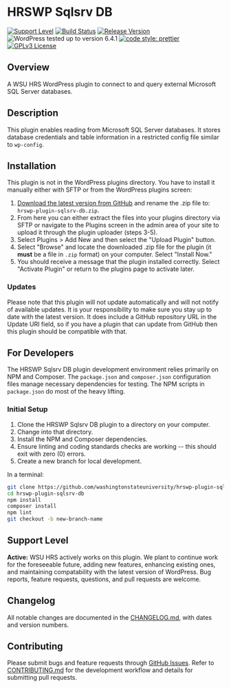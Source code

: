 # HRSWP Sqlsrv DB

[![Support Level](https://img.shields.io/badge/support-active-green.svg)](#support-level) [![Build Status](https://github.com/washingtonstateuniversity/hrswp-plugin-sqlsrv-db/actions/workflows/coding-standards.yml/badge.svg)](https://github.com/washingtonstateuniversity/hrswp-plugin-sqlsrv-db/actions) [![Release Version](https://img.shields.io/github/v/release/washingtonstateuniversity/hrswp-plugin-sqlsrv-db)](https://github.com/washingtonstateuniversity/hrswp-plugin-sqlsrv-db/releases/latest) ![WordPress tested up to version 6.4.1](https://img.shields.io/badge/WordPress-v6.4.1%20tested-success.svg) [![code style: prettier](https://img.shields.io/badge/code_style-prettier-ff69b4.svg)](https://github.com/prettier/prettier) [![GPLv3 License](https://img.shields.io/github/license/washingtonstateuniversity/hrswp-plugin-sqlsrv-db)](https://github.com/washingtonstateuniversity/hrswp-plugin-sqlsrv-db/blob/develop/LICENSE.md)

## Overview

A WSU HRS WordPress plugin to connect to and query external Microsoft SQL Server databases.

## Description

This plugin enables reading from Microsoft SQL Server databases. It stores database credentials and table information in a restricted config file similar to `wp-config`.

## Installation

This plugin is not in the WordPress plugins directory. You have to install it manually either with SFTP or from the WordPress plugins screen:

1. [Download the latest version from GitHub](https://github.com/washingtonstateuniversity/hrswp-plugin-sqlsrv-db/archive/stable.zip) and rename the .zip file to: `hrswp-plugin-sqlsrv-db.zip`.
2. From here you can either extract the files into your plugins directory via SFTP or navigate to the Plugins screen in the admin area of your site to upload it through the plugin uploader (steps 3-5).
3. Select Plugins > Add New and then select the "Upload Plugin" button.
4. Select "Browse" and locate the downloaded .zip file for the plugin (it **must** be a file in `.zip` format) on your computer. Select "Install Now."
5. You should receive a message that the plugin installed correctly. Select "Activate Plugin" or return to the plugins page to activate later.

### Updates

Please note that this plugin will not update automatically and will not notify of available updates. It is your responsibility to make sure you stay up to date with the latest version. It does include a GitHub repository URL in the Update URI field, so if you have a plugin that can update from GitHub then this plugin should be compatible with that.

## For Developers

The HRSWP Sqlsrv DB plugin development environment relies primarily on NPM and Composer. The `package.json` and `composer.json` configuration files manage necessary dependencies for testing. The NPM scripts in `package.json` do most of the heavy lifting.

### Initial Setup

1. Clone the HRSWP Sqlsrv DB plugin to a directory on your computer.
2. Change into that directory.
3. Install the NPM and Composer dependencies.
4. Ensure linting and coding standards checks are working -- this should exit with zero (0) errors.
5. Create a new branch for local development.

In a terminal:

~~~bash
git clone https://github.com/washingtonstateuniversity/hrswp-plugin-sqlsrv-db.git
cd hrswp-plugin-sqlsrv-db
npm install
composer install
npm lint
git checkout -b new-branch-name
~~~

## Support Level

**Active:** WSU HRS actively works on this plugin. We plant to continue work for the foreseeable future, adding new features, enhancing existing ones, and maintaining compatability with the latest version of WordPress. Bug reports, feature requests, questions, and pull requests are welcome.

## Changelog

All notable changes are documented in the [CHANGELOG.md](https://github.com/washingtonstateuniversity/hrswp-plugin-sqlsrv-db/blob/develop/CHANGELOG.md), with dates and version numbers.

## Contributing

Please submit bugs and feature requests through [GitHub Issues](https://github.com/washingtonstateuniversity/hrswp-plugin-sqlsrv-db/issues). Refer to [CONTRIBUTING.md](https://github.com/washingtonstateuniversity/hrswp-plugin-sqlsrv-db/blob/develop/CONTRIBUTING.md) for the development workflow and details for submitting pull requests.
